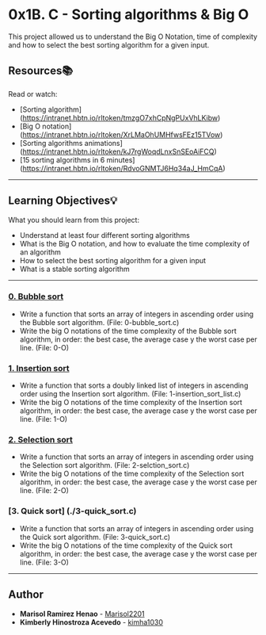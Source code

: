 # 0x1B. C - Sorting algorithms & Big O

This project allowed us to understand the Big O Notation, time of complexity and how to select the best sorting algorithm for a given input.

## Resources:books:
Read or watch:
* [Sorting algorithm] (https://intranet.hbtn.io/rltoken/tmzgO7xhCpNgPUxVhLKibw)
* [Big O notation] (https://intranet.hbtn.io/rltoken/XrLMaOhUMHfwsFEz15TVow)
* [Sorting algorithms animations] (https://intranet.hbtn.io/rltoken/kJ7rgWoqdLnxSnSEoAiFCQ)
* [15 sorting algorithms in 6 minutes] (https://intranet.hbtn.io/rltoken/RdvoGNMTJ6Hq34aJ_HmCqA)

---
## Learning Objectives:bulb:
What you should learn from this project:

* Understand at least four different sorting algorithms
* What is the Big O notation, and how to evaluate the time complexity of an algorithm
* How to select the best sorting algorithm for a given input
* What is a stable sorting algorithm

---

### [0. Bubble sort](./0-bubble_sort.c)
* Write a function that sorts an array of integers in ascending order using the Bubble sort algorithm. (File: 0-bubble_sort.c)
* Write the big O notations of the time complexity of the Bubble sort algorithm, in order: the best case, the average case y the worst case per line. (File: 0-O)

### [1. Insertion sort](./1-insertion_sort_list.c)
* Write a function that sorts a doubly linked list of integers in ascending order using the Insertion sort algorithm. (File: 1-insertion_sort_list.c)
* Write the big O notations of the time complexity of the Insertion sort algorithm, in order: the best case, the average case y the worst case per line. (File: 1-O)

### [2. Selection sort ](./2-selection_sort.c)
* Write a function that sorts an array of integers in ascending order using the Selection sort algorithm. (File: 2-selction_sort.c)
* Write the big O notations of the time complexity of the Selection sort algorithm, in order: the best case, the average case y the worst case per line. (File: 2-O)

### [3. Quick sort] (./3-quick_sort.c)
* Write a function that sorts an array of integers in ascending order using the Quick sort algorithm. (File: 3-quick_sort.c)
* Write the big O notations of the time complexity of the Quick sort algorithm, in order: the best case, the average case y the worst case per line. (File: 3-O)

---

## Author
* **Marisol Ramirez Henao** - [Marisol2201](https://github.com/Marisol2201)
* **Kimberly Hinostroza Acevedo** - [kimha1030](https://github.com/kimha1030)